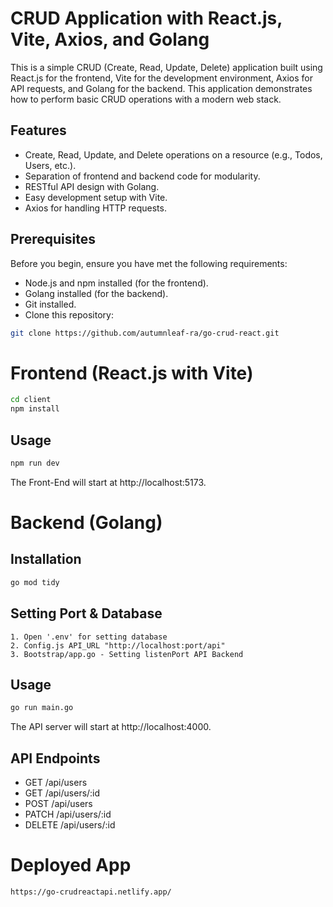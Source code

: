 # CRUD Application with React.js, Vite, Axios, and Golang

This is a simple CRUD (Create, Read, Update, Delete) application built using React.js for the frontend, Vite for the development environment, Axios for API requests, and Golang for the backend. This application demonstrates how to perform basic CRUD operations with a modern web stack.

## Features

- Create, Read, Update, and Delete operations on a resource (e.g., Todos, Users, etc.).
- Separation of frontend and backend code for modularity.
- RESTful API design with Golang.
- Easy development setup with Vite.
- Axios for handling HTTP requests.

## Prerequisites

Before you begin, ensure you have met the following requirements:

- Node.js and npm installed (for the frontend).
- Golang installed (for the backend).
- Git installed.
- Clone this repository:

```bash
git clone https://github.com/autumnleaf-ra/go-crud-react.git
```

# Frontend (React.js with Vite)
```bash
cd client
npm install
```
## Usage
```bash
npm run dev
```
The Front-End will start at http://localhost:5173.

# Backend (Golang)

## Installation
```bash
go mod tidy
```

## Setting Port & Database
```
1. Open '.env' for setting database
2. Config.js API_URL "http://localhost:port/api"
3. Bootstrap/app.go - Setting listenPort API Backend
```
## Usage
```bash
go run main.go
```
The API server will start at http://localhost:4000.

## API Endpoints
- GET /api/users
- GET /api/users/:id
- POST /api/users
- PATCH /api/users/:id
- DELETE /api/users/:id

# Deployed App
```bash
https://go-crudreactapi.netlify.app/
```
